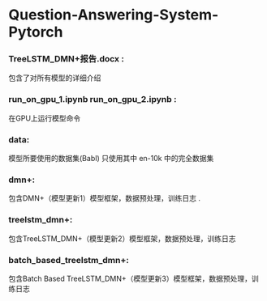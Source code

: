 # Question-Answering-System-Pytorch

### TreeLSTM_DMN+报告.docx :   
包含了对所有模型的详细介绍

### run_on_gpu_1.ipynb run_on_gpu_2.ipynb :   
在GPU上运行模型命令

### data:    
模型所要使用的数据集(BabI)  只使用其中 en-10k 中的完全数据集

### dmn+:  
包含DMN+（模型更新1）模型框架，数据预处理，训练日志 . 

### treelstm_dmn+:   
包含TreeLSTM_DMN+（模型更新2）模型框架，数据预处理，训练日志

### batch_based_treelstm_dmn+:   
包含Batch Based TreeLSTM_DMN+（模型更新3）模型框架，数据预处理，训练日志
